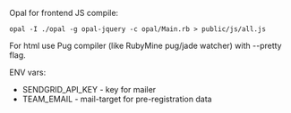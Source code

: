 Opal for frontend JS compile:

    opal -I ./opal -g opal-jquery -c opal/Main.rb > public/js/all.js

For html use Pug compiler (like RubyMine pug/jade watcher) with --pretty flag.

ENV vars:
- SENDGRID_API_KEY - key for mailer
- TEAM_EMAIL - mail-target for pre-registration data